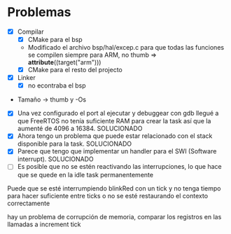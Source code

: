 # Problemas
- [X] Compilar
    - [X] CMake para el bsp
    - Modificado el archivo bsp/hal/excep.c para que todas las funciones se compilen siempre para ARM, no thumb => __attribute__((target("arm")))
    - [X] CMake para el resto del projecto
- [X] Linker
    - [X] no econtraba el bsp

* Tamaño -> thumb y -Os


- [X] Una vez configurado el port al ejecutar y debuggear con gdb llegué a que FreeRTOS no tenía suficiente RAM para crear la task así que la aumenté de 4096 a 16384. SOLUCIONADO
- [X] Ahora tengo un problema que puede estar relacionado con el stack disponible para la task. SOLUCIONADO
- [X] Parece que tengo que implementar un handler para el SWI (Software interrupt). SOLUCIONADO
- [ ] Es posible que no se estén reactivando las interrupciones, lo que hace que se quede en la idle task permanentemente
    <!-- * cpsr = 0x20000092 -->

Puede que se esté interrumpiendo blinkRed con un tick y no tenga tiempo para hacer suficiente entre ticks o no se esté restaurando el contexto correctamente



hay un problema de corrupción de memoria, comparar los registros en las llamadas a increment tick
